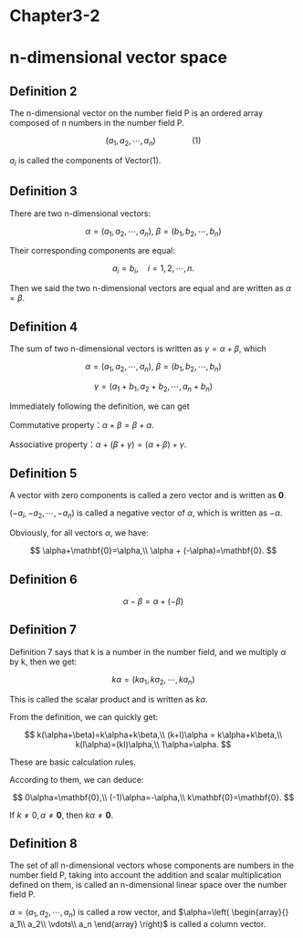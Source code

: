 # Chapter3-2

# n-dimensional vector space

## Definition 2

The n-dimensional vector on the number field P is an ordered array composed of n numbers in the number field P.

$$
(a_1, a_2, \cdots, a_n) \qquad \qquad (1)
$$

$a_{i}$ is called the components of Vector$(1)$.

 

## Definition 3

There are two n-dimensional vectors:

$$
\alpha=(a_1, a_2, \cdots, a_n),\ \beta=(b_1, b_2, \cdots, b_n)
$$

Their corresponding components are equal:

$$
a_i=b_i,\quad i=1,2,\cdots,n.
$$

Then we said the two n-dimensional vectors are equal and are written as $\alpha = \beta$.

 

## Definition 4

The sum of two n-dimensional vectors is written as $\gamma = \alpha + \beta$, which 

$$
\alpha=(a_1, a_2, \cdots, a_n),\ \beta=(b_1, b_2, \cdots, b_n)
$$

$$
\gamma=(a_1+b_1, a_2+b_2, \cdots, a_n+b_n)
$$

Immediately following the definition, we can get

Commutative property：$\alpha+\beta=\beta+\alpha.$

Associative property：$\alpha+(\beta+\gamma)=(\alpha+\beta)+\gamma.$

## Definition 5

A vector with zero components is called a zero vector and is written as $\mathbf{0}$.

$(-a_i, -a_2, \cdots, -a_n )$ is called a negative vector of $\alpha,$ which is written as $-\alpha.$

Obviously, for all vectors $\alpha$, we have:

$$
\alpha+\mathbf{0}=\alpha,\\
\alpha + (-\alpha)=\mathbf{0}.
$$

## Definition 6

$$
\alpha-\beta=\alpha+(-\beta)
$$

## Definition 7

Definition 7 says that k is a number in the number field, and we multiply $\alpha$ by k, then we get:

$$
k\alpha=(ka_1, ka_2, \cdots, ka_n)
$$

This is called the scalar product and is written as $k\alpha.$

From the definition, we can quickly get:

$$
k(\alpha+\beta)=k\alpha+k\beta,\\
(k+l)\alpha = k\alpha+k\beta,\\
k(l\alpha)=(kl)\alpha,\\
1\alpha=\alpha.
$$

These are basic calculation rules.

According to them, we can deduce:

$$
0\alpha=\mathbf{0},\\
(-1)\alpha=-\alpha,\\
k\mathbf{0}=\mathbf{0}.
$$

If $k \neq 0, \alpha \neq \mathbf{0}$, then $k\alpha \neq \mathbf{0}.$

## Definition 8

The set of all n-dimensional vectors whose components are numbers in the number field P, taking into account the addition and scalar multiplication defined on them, is called an n-dimensional linear space over the number field P.

$\alpha=(a_1, a_2, \cdots, a_n)$ is called a row vector, and $\alpha=\left( \begin{array}{}
a_1\\
a_2\\
\vdots\\
a_n
 \end{array} \right)$ is called a column vector.